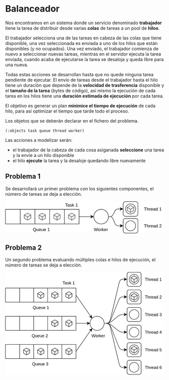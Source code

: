 # Balanceador

Nos encontramos en un sistema donde un servicio denominado **trabajador** tiene la tarea de distribuir desde varias **colas** de tareas a un pool de **hilos**.

El trabajador selecciona una de las tareas en cabeza de las colas que tiene disponible, una vez seleccionada es enviada a uno de los hilos que están disponibles (y no ocupados). Una vez enviado, el trabajador comienza de nuevo a seleccionar nuevas tareas, mientras en el servidor ejecuta la tarea enviada, cuando acaba de ejecutarse la tarea se desaloja y queda libre para una nueva.

Todas estas acciones se desarrollan hasta que no quede ninguna tarea pendiente de ejecutar. El envío de tareas desde el trabajador hasta el hilo tiene un duración que depende de la **velocidad de trasferencia** disponible y el **tamaño de la tarea** (bytes de código), así mismo la ejecución de cada tarea en los hilos tiene una **duración estimada de ejecución** por cada tarea.

El objetivo es generar un plan **minimice el tiempo de ejecución** de cada hilo, para así optimizar el tiempo que tarde todo el proceso.

Los objetos que se deberán declarar en el fichero del problema.

```
(:objects task queue thread worker)
```

Las acciones a modelizar serán:

- el trabajador de la cabeza de cada cosa asiganada **seleccione** una tarea y la envíe a un hilo disponible
- el hilo **ejecute** la tarea y la desaloje quedando libre nuevamente

## Problema 1

Se desarrollará un primer problema con los siguientes componentes, el número de tareas se deja a elección.

<p align="center">
  <img src="diagramas/balance1.png" width=600>
</p>

## Problema 2

Un segundo problema evaluando múltiples colas e hilos de ejecución, el número de tareas se deja a elección.

<p align="center">
  <img src="diagramas/balance2.png" width=600>
</p>
